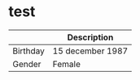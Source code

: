 # test

|             | Description |
| ----------- | ----------- |
| Birthday    | 15 december 1987|
| Gender      | Female | 
